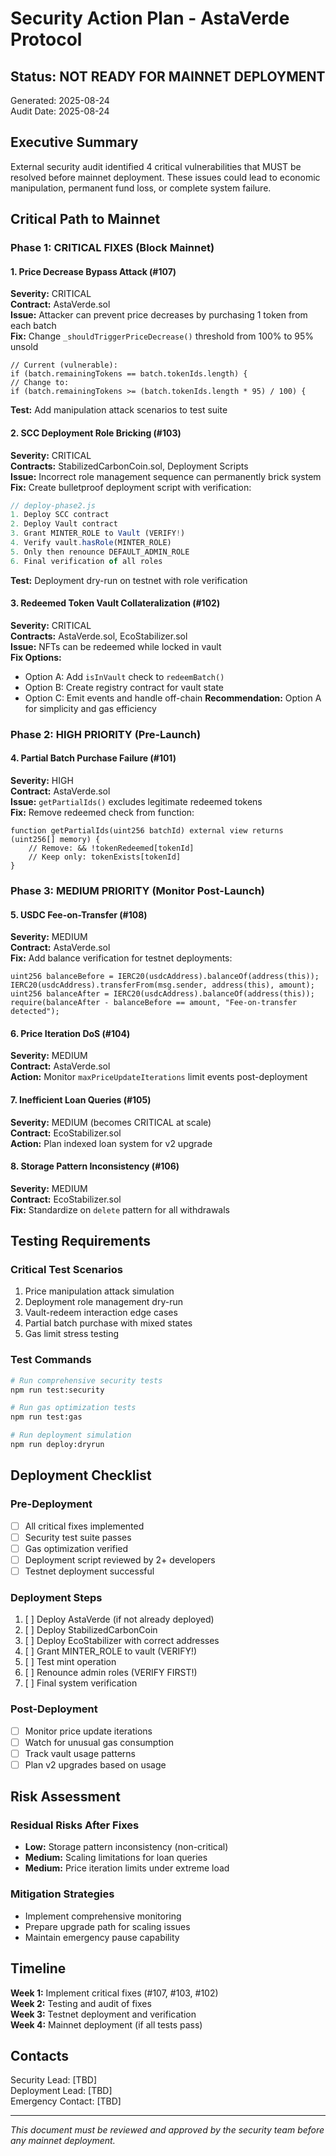 # Security Action Plan - AstaVerde Protocol

## Status: NOT READY FOR MAINNET DEPLOYMENT

Generated: 2025-08-24  
Audit Date: 2025-08-24

## Executive Summary

External security audit identified 4 critical vulnerabilities that MUST be resolved before mainnet deployment. These issues could lead to economic manipulation, permanent fund loss, or complete system failure.

## Critical Path to Mainnet

### Phase 1: CRITICAL FIXES (Block Mainnet)

#### 1. Price Decrease Bypass Attack (#107)
**Severity:** CRITICAL  
**Contract:** AstaVerde.sol  
**Issue:** Attacker can prevent price decreases by purchasing 1 token from each batch  
**Fix:** Change `_shouldTriggerPriceDecrease()` threshold from 100% to 95% unsold
```solidity
// Current (vulnerable):
if (batch.remainingTokens == batch.tokenIds.length) {
// Change to:
if (batch.remainingTokens >= (batch.tokenIds.length * 95) / 100) {
```
**Test:** Add manipulation attack scenarios to test suite

#### 2. SCC Deployment Role Bricking (#103)
**Severity:** CRITICAL  
**Contracts:** StabilizedCarbonCoin.sol, Deployment Scripts  
**Issue:** Incorrect role management sequence can permanently brick system  
**Fix:** Create bulletproof deployment script with verification:
```javascript
// deploy-phase2.js
1. Deploy SCC contract
2. Deploy Vault contract
3. Grant MINTER_ROLE to Vault (VERIFY!)
4. Verify vault.hasRole(MINTER_ROLE)
5. Only then renounce DEFAULT_ADMIN_ROLE
6. Final verification of all roles
```
**Test:** Deployment dry-run on testnet with role verification

#### 3. Redeemed Token Vault Collateralization (#102)
**Severity:** CRITICAL  
**Contracts:** AstaVerde.sol, EcoStabilizer.sol  
**Issue:** NFTs can be redeemed while locked in vault  
**Fix Options:**
- Option A: Add `isInVault` check to `redeemBatch()`
- Option B: Create registry contract for vault state
- Option C: Emit events and handle off-chain
**Recommendation:** Option A for simplicity and gas efficiency

### Phase 2: HIGH PRIORITY (Pre-Launch)

#### 4. Partial Batch Purchase Failure (#101)
**Severity:** HIGH  
**Contract:** AstaVerde.sol  
**Issue:** `getPartialIds()` excludes legitimate redeemed tokens  
**Fix:** Remove redeemed check from function:
```solidity
function getPartialIds(uint256 batchId) external view returns (uint256[] memory) {
    // Remove: && !tokenRedeemed[tokenId]
    // Keep only: tokenExists[tokenId]
}
```

### Phase 3: MEDIUM PRIORITY (Monitor Post-Launch)

#### 5. USDC Fee-on-Transfer (#108)
**Severity:** MEDIUM  
**Contract:** AstaVerde.sol  
**Fix:** Add balance verification for testnet deployments:
```solidity
uint256 balanceBefore = IERC20(usdcAddress).balanceOf(address(this));
IERC20(usdcAddress).transferFrom(msg.sender, address(this), amount);
uint256 balanceAfter = IERC20(usdcAddress).balanceOf(address(this));
require(balanceAfter - balanceBefore == amount, "Fee-on-transfer detected");
```

#### 6. Price Iteration DoS (#104)
**Severity:** MEDIUM  
**Contract:** AstaVerde.sol  
**Action:** Monitor `maxPriceUpdateIterations` limit events post-deployment

#### 7. Inefficient Loan Queries (#105)
**Severity:** MEDIUM (becomes CRITICAL at scale)  
**Contract:** EcoStabilizer.sol  
**Action:** Plan indexed loan system for v2 upgrade

#### 8. Storage Pattern Inconsistency (#106)
**Severity:** MEDIUM  
**Contract:** EcoStabilizer.sol  
**Fix:** Standardize on `delete` pattern for all withdrawals

## Testing Requirements

### Critical Test Scenarios
1. Price manipulation attack simulation
2. Deployment role management dry-run
3. Vault-redeem interaction edge cases
4. Partial batch purchase with mixed states
5. Gas limit stress testing

### Test Commands
```bash
# Run comprehensive security tests
npm run test:security

# Run gas optimization tests
npm run test:gas

# Run deployment simulation
npm run deploy:dryrun
```

## Deployment Checklist

### Pre-Deployment
- [ ] All critical fixes implemented
- [ ] Security test suite passes
- [ ] Gas optimization verified
- [ ] Deployment script reviewed by 2+ developers
- [ ] Testnet deployment successful

### Deployment Steps
1. [ ] Deploy AstaVerde (if not already deployed)
2. [ ] Deploy StabilizedCarbonCoin
3. [ ] Deploy EcoStabilizer with correct addresses
4. [ ] Grant MINTER_ROLE to vault (VERIFY!)
5. [ ] Test mint operation
6. [ ] Renounce admin roles (VERIFY FIRST!)
7. [ ] Final system verification

### Post-Deployment
- [ ] Monitor price update iterations
- [ ] Watch for unusual gas consumption
- [ ] Track vault usage patterns
- [ ] Plan v2 upgrades based on usage

## Risk Assessment

### Residual Risks After Fixes
- **Low:** Storage pattern inconsistency (non-critical)
- **Medium:** Scaling limitations for loan queries
- **Medium:** Price iteration limits under extreme load

### Mitigation Strategies
- Implement comprehensive monitoring
- Prepare upgrade path for scaling issues
- Maintain emergency pause capability

## Timeline

**Week 1:** Implement critical fixes (#107, #103, #102)  
**Week 2:** Testing and audit of fixes  
**Week 3:** Testnet deployment and verification  
**Week 4:** Mainnet deployment (if all tests pass)

## Contacts

Security Lead: [TBD]  
Deployment Lead: [TBD]  
Emergency Contact: [TBD]

---

*This document must be reviewed and approved by the security team before any mainnet deployment.*